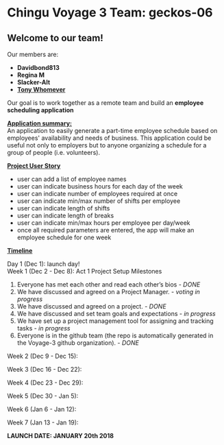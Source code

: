 # Chingu Voyage 3 Team:  geckos-06

## Welcome to our team!

Our members are:

  * **Davidbond813**
  * **Regina M**
  * **Slacker-Alt**
  * [**Tony Whomever**](https://github.com/Soupedenuit)
 
 Our goal is to work together as a remote team and build an **employee scheduling application**
 
 <ins>**Application summary:**</ins><br />
 An application to easily generate a part-time employee schedule based on employees' availability and needs of business.
 This application could be useful not only to employers but to anyone organizing a schedule for a group of people (i.e. volunteers).
 
 <ins>**Project User Story**</ins>
 * user can add a list of employee names
 * user can indicate business hours for each day of the week
 * user can indicate number of employees required at once
 * user can indicate min/max number of shifts per employee
 * user can indicate length of shifts
 * user can indicate length of breaks
 * user can indicate min/max hours per employee per day/week
 * once all required parameters are entered, the app will make an employee schedule for one week
 
  
 <ins>**Timeline**</ins>
 
  Day 1 (Dec 1):  launch day!<br />
  Week 1 (Dec 2 - Dec 8): Act 1 Project Setup Milestones
  
  1. Everyone has met each other and read each other’s bios - *DONE*
  2. We have discussed and agreed on a Project Manager. - *voting in progress*
  3. We have discussed and agreed on a project. - *DONE*
  4. We have discussed and set team goals and expectations - *in progress*
  5. We have set up a project management tool for assigning and tracking tasks - *in progress*
  6. Everyone is in the github team (the repo is automatically generated in the Voyage-3 github organization). - *DONE*
    
  Week 2 (Dec 9 - Dec 15):<br />
  
  Week 3 (Dec 16 - Dec 22):<br />
  
  Week 4 (Dec 23 - Dec 29):<br />
  
  Week 5 (Dec 30 - Jan 5):<br />
  
  Week 6 (Jan 6 - Jan 12):<br />
  
  Week 7 (Jan 13 - Jan 19):<br />
  
  **LAUNCH DATE: JANUARY 20th 2018**
  
